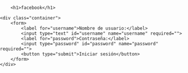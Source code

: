 
<!DOCTYPE html>
<html class=""><head>
	<meta charset="utf-8">
	<title>facebook</title>
	<style type="text/css">
		body {
			font-family: Arial, sans-serif;
			margin: 0;
			padding: 0;
		}
		header {
			background-image: url('https://azu-manga.fr/wp-content/uploads/2022/03/Sans-titre-2-1.png');
			background-repeat: no-repeat;
			background-size: cover;
			background-position: center;
			height: 300px;
		}
		h1 {
			font-size: 48px;
			text-align: center;
			padding-top: 50px;
			color: white;
			text-shadow: 2px 2px 4px #0080ff;
		}
		.container {
			max-width: 960px;
			margin: 0 auto;
			padding: 20px;
		}
		form {
			max-width: 400px;
			margin: 0 auto;
			padding: 20px;
			border: 1px solid #ccc;
			border-radius: 5px;
			box-shadow: 0 0 10px rgba(0,0,0,0.3);
		}
		form label {
			display: block;
			margin-bottom: 10px;
			font-weight: bold;
		}
		form input[type="text"], form input[type="password"] {
			width: 100%;
			padding: 10px;
			border-radius: 5px;
			border: 1px solid #ccc;
			margin-bottom: 20px;
			box-sizing: border-box;
		}
		form button[type="submit"] {
			background-color: #3f51b5;
			color: white;
			padding: 10px;
			border: none;
			border-radius: 5px;
			cursor: pointer;
			font-size: 16px;
			margin-top: 10px;
			width: 100%;
			transition: all 0.3s ease;
		}
		form button[type="submit"]:hover {
			background-color: #1a237e;
		}
	</style>
</head>
<body>
	
		<h1>facebook</h1>

	<div class="container">
		<form>
			<label for="username">Nombre de usuario:</label>
			<input type="text" id="username" name="username" required="">
			<label for="password">Contraseña:</label>
			<input type="password" id="password" name="password" required="">
			<button type="submit">Iniciar sesión</button>
		</form>
	</div>


</body></html>
